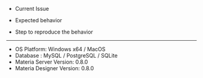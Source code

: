 - Current Issue

- Expected behavior

- Step to reproduce the behavior

---

* OS Platform: Windows x64 / MacOS
* Database : MySQL / PostgreSQL / SQLite
* Materia Server Version: 0.8.0
* Materia Designer Version: 0.8.0
